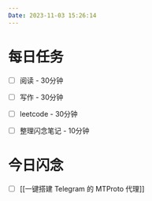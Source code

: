 ```yaml
---
Date: 2023-11-03 15:26:14
---
```


# 每日任务
- [ ] 阅读 - 30分钟
- [ ] 写作 - 30分钟
- [ ] leetcode - 30分钟
- [ ] 整理闪念笔记 - 10分钟


# 今日闪念
- [ ] [[一键搭建 Telegram 的 MTProto 代理]]



